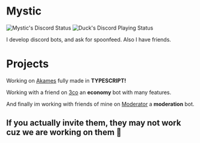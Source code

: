 # Mystic
![Mystic's Discord Status](https://img.shields.io/endpoint?label=currently&url=https://dev.discordprofiles.me/api/badge/status/795336949795258378) ![Duck's Discord Playing Status](https://img.shields.io/endpoint?label=playing/using&url=https://dev.discordprofiles.me/api/badge/playing/795336949795258378)

I develop discord bots, and ask for spoonfeed.
Also I have friends.

# Projects
Working on [Akames](https://discord.com/api/oauth2/authorize?client_id=824044450921185291&permissions=8&scope=bot) fully made in **TYPESCRIPT!**

Working with a friend on [3co](https://discord.com/api/oauth2/authorize?client_id=820766545839783947&permissions=8&scope=bot) an **economy** bot with many features.

And finally im working with friends of mine on [Moderator](https://discord.com/api/oauth2/authorize?client_id=820652183045144606&permissions=8&scope=bot) a **moderation** bot.

## If you actually invite them, they may not work cuz we are working on them 🤔
